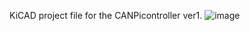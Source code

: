 
KiCAD project file for the CANPicontroller ver1.
![image](https://user-images.githubusercontent.com/82336645/116556787-215f8600-a8fe-11eb-83c3-88887646af38.png)
